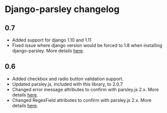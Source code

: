 # Django-parsley changelog

## 0.7

- Added support for django 1.10 and 1.11
- Fixed issue where django version would be forced to 1.8 when installing django-parsley. More details <a href="https://github.com/agiliq/Django-parsley/issues/72" target="_blank">here</a>.

## 0.6

- Added checkbox and radio button validation support.
- Updated parsley.js, included with this library, to 2.0.7
- Changed error message attributes to confirm with parsley.js 2.x. More details <a href="https://github.com/agiliq/Django-parsley/issues/56" target="_blank">here</a>.
- Changed RegexField attributes to confirm with parsley.js 2.x. More details <a href="https://github.com/agiliq/Django-parsley/issues/46" target="_blank">here</a>.
